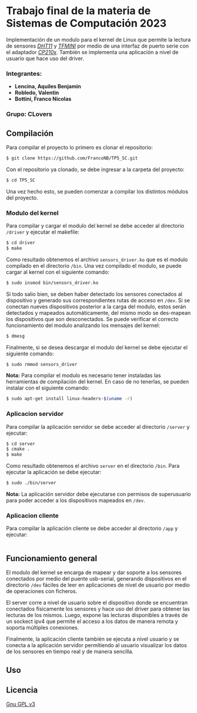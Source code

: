 # Trabajo final de la materia de Sistemas de Computación 2023 

Implementación de un modulo para el kernel de Linux que permite la lectura de sensores [*DHT11*](https://www.mouser.com/datasheet/2/758/DHT11-Technical-Data-Sheet-Translated-Version-1143054.pdf) y [*TFMINI*](https://alicliimg.clewm.net/476/457/1457476/1502760306607344e88e353c263a4b22b3680f6a8be261502760289.pdf) por medio de una interfaz de puerto serie con el adaptador [*CP210x*](https://www.sparkfun.com/datasheets/IC/cp2102.pdf). También se implementa una aplicación a nivel de usuario que hace uso del driver.

### Integrantes:
- **Lencina, Aquiles Benjamin**
- **Robledo, Valentin**
- **Bottini, Franco Nicolas**

### Grupo: **CLovers**

## Compilación

Para compilar el proyecto lo primero es clonar el repositorio:

```bash
$ git clone https://github.com/FrancoNB/TP5_SC.git
```

Con el repositorio ya clonado, se debe ingresar a la carpeta del proyecto:

```bash
$ cd TP5_SC
```

Una vez hecho esto, se pueden comenzar a compilar los distintos módulos del proyecto.

### Modulo del kernel

Para compilar y cargar el modulo del kernel se debe acceder al directorio `/driver` y ejecutar el makefile:

```bash
$ cd driver
$ make
```

Como resultado obtenemos el archivo `sensors_driver.ko` que es el modulo compilado en el directorio `/bin`. Una vez compilado el modulo, se puede cargar al kernel con el siguiente comando:

```bash
$ sudo insmod bin/sensors_driver.ko
```

Si todo salio bien, se deben haber detectado los sensores conectados al dispositivo y generado sus correspondientes rutas de acceso en `/dev`. Si se conectan nueves dispositivos posterior a la carga del modulo, estos serán detectados y mapeados automáticamente, del mismo modo se des-mapean los dispositivos que son desconectados. Se puede verificar el correcto funcionamiento del modulo analizando los mensajes del kernel:

```bash
$ dmesg
```

Finalmente, si se desea descargar el modulo del kernel se debe ejecutar el siguiente comando:

```bash
$ sudo rmmod sensors_driver
```

**Nota:** Para compilar el modulo es necesario tener instaladas las herramientas de compilación del kernel. En caso de no tenerlas, se pueden instalar con el siguiente comando:

```bash
$ sudo apt-get install linux-headers-$(uname -r)
```

### Aplicacion servidor

Para compilar la aplicación servidor se debe acceder al directorio `/server` y ejecutar:

```bash
$ cd server
$ cmake .
$ make
```

Como resultado obtenemos el archivo `server` en el directorio `/bin`. Para ejecutar la aplicación se debe ejecutar:

```bash
$ sudo ./bin/server
```

**Nota:** La aplicación servidor debe ejecutarse con permisos de superusuario para poder acceder a los dispositivos mapeados en `/dev`.

### Aplicacion cliente

Para compilar la aplicación cliente se debe acceder al directorio `/app` y ejecutar:

```bash

```

## Funcionamiento general

El modulo del kernel se encarga de mapear y dar soporte a los sensores conectados por medio del puente usb-serial, generando dispositivos en el directorio `/dev` fáciles de leer en aplicaciones de nivel de usuario por medio de operaciones con ficheros. 

El server corre a nivel de usuario sobre el dispositivo donde se encuentran conectados físicamente los sensores y hace uso del driver para obtener las lecturas de los mismos. Luego, expone las lecturas disponibles a través de un sockect ipv4 que permite el acceso a los datos de manera remota y soporta múltiples conexiones. 

Finalmente, la aplicación cliente también se ejecuta a nivel usuario y se conecta a la aplicación servidor permitiendo al usuario visualizar los datos de los sensores en tiempo real y de manera sencilla.

## Uso

## Licencia

[Gnu GPL v3](https://www.gnu.org/licenses/gpl-3.0.en.html)
